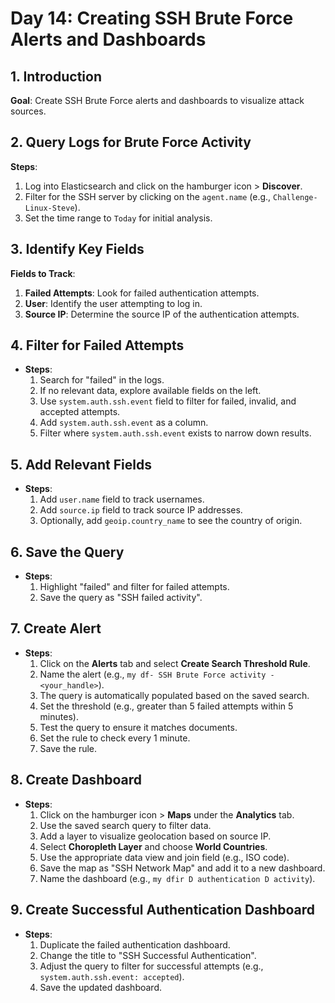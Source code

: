 
# Day 14: Creating SSH Brute Force Alerts and Dashboards

## 1. Introduction

**Goal**: Create SSH Brute Force alerts and dashboards to visualize attack sources.

## 2. Query Logs for Brute Force Activity

**Steps**:

1. Log into Elasticsearch and click on the hamburger icon > **Discover**.
2. Filter for the SSH server by clicking on the `agent.name` (e.g., `Challenge-Linux-Steve`).
3. Set the time range to `Today` for initial analysis.

## 3. Identify Key Fields

**Fields to Track**:

1. **Failed Attempts**: Look for failed authentication attempts.
2. **User**: Identify the user attempting to log in.
3. **Source IP**: Determine the source IP of the authentication attempts.

## 4. Filter for Failed Attempts

- **Steps**:
    1. Search for "failed" in the logs.
    2. If no relevant data, explore available fields on the left.
    3. Use `system.auth.ssh.event` field to filter for failed, invalid, and accepted attempts.
    4. Add `system.auth.ssh.event` as a column.
    5. Filter where `system.auth.ssh.event` exists to narrow down results.

## 5. Add Relevant Fields

- **Steps**:
    1. Add `user.name` field to track usernames.
    2. Add `source.ip` field to track source IP addresses.
    3. Optionally, add `geoip.country_name` to see the country of origin.

## 6. Save the Query

- **Steps**:
    1. Highlight "failed" and filter for failed attempts.
    2. Save the query as "SSH failed activity".

## 7. Create Alert

- **Steps**:
    1. Click on the **Alerts** tab and select **Create Search Threshold Rule**.
    2. Name the alert (e.g., `my df- SSH Brute Force activity - <your_handle>`).
    3. The query is automatically populated based on the saved search.
    4. Set the threshold (e.g., greater than 5 failed attempts within 5 minutes).
    5. Test the query to ensure it matches documents.
    6. Set the rule to check every 1 minute.
    7. Save the rule.

## 8. Create Dashboard

- **Steps**:
    1. Click on the hamburger icon > **Maps** under the **Analytics** tab.
    2. Use the saved search query to filter data.
    3. Add a layer to visualize geolocation based on source IP.
    4. Select **Choropleth Layer** and choose **World Countries**.
    5. Use the appropriate data view and join field (e.g., ISO code).
    6. Save the map as "SSH Network Map" and add it to a new dashboard.
    7. Name the dashboard (e.g., `my dfir D authentication D activity`).

## 9. Create Successful Authentication Dashboard

- **Steps**:
    1. Duplicate the failed authentication dashboard.
    2. Change the title to "SSH Successful Authentication".
    3. Adjust the query to filter for successful attempts (e.g., `system.auth.ssh.event: accepted`).
    4. Save the updated dashboard.